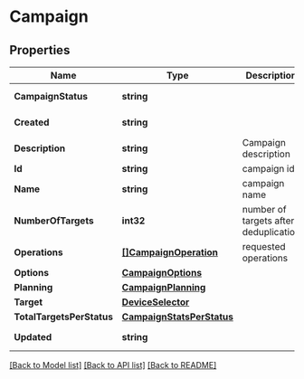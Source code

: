 # Campaign

## Properties

Name | Type | Description | Notes
------------ | ------------- | ------------- | -------------
**CampaignStatus** | **string** |  | [optional] [readonly] 
**Created** | **string** |  | [optional] [readonly] 
**Description** | **string** | Campaign description | [optional] 
**Id** | **string** | campaign id | 
**Name** | **string** | campaign name | 
**NumberOfTargets** | **int32** | number of targets after deduplication | [optional] [readonly] 
**Operations** | [**[]CampaignOperation**](CampaignOperation.md) | requested operations | 
**Options** | [**CampaignOptions**](CampaignOptions.md) |  | [optional] 
**Planning** | [**CampaignPlanning**](CampaignPlanning.md) |  | 
**Target** | [**DeviceSelector**](DeviceSelector.md) |  | 
**TotalTargetsPerStatus** | [**CampaignStatsPerStatus**](CampaignStatsPerStatus.md) |  | [optional] 
**Updated** | **string** |  | [optional] [readonly] 

[[Back to Model list]](../README.md#documentation-for-models) [[Back to API list]](../README.md#documentation-for-api-endpoints) [[Back to README]](../README.md)


